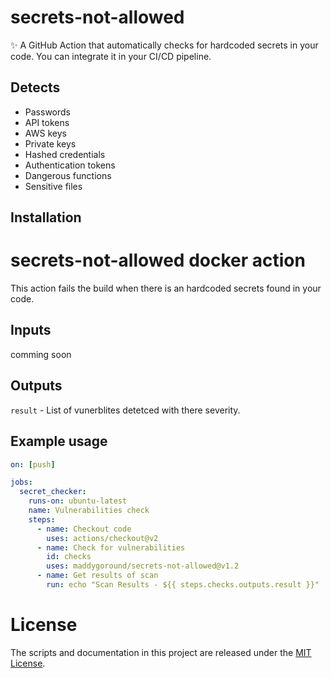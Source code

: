 # secrets-not-allowed
✨ A GitHub Action that automatically checks for hardcoded secrets in your code. You can integrate it in your CI/CD pipeline.

## Detects
* Passwords
* API tokens
* AWS keys
* Private keys
* Hashed credentials
* Authentication tokens
* Dangerous functions
* Sensitive files

## Installation
# secrets-not-allowed docker action
This action fails the build when there is an hardcoded secrets found in your code.

## Inputs
comming soon

## Outputs
`result` - List of vunerblites detetced with there severity.

## Example usage

```yaml
on: [push]

jobs:
  secret_checker:
    runs-on: ubuntu-latest
    name: Vulnerabilities check
    steps:
      - name: Checkout code
        uses: actions/checkout@v2
      - name: Check for vulnerabilities
        id: checks
        uses: maddygoround/secrets-not-allowed@v1.2
      - name: Get results of scan
        run: echo "Scan Results - ${{ steps.checks.outputs.result }}"
```

# License

The scripts and documentation in this project are released under the [MIT License](LICENSE).